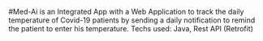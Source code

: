 #Med-Ai
is an Integrated App with a Web Application to track the daily temperature of Covid-19 patients by sending a daily notification to remind the patient to enter his temperature.
Techs used: Java, Rest API (Retrofit)

